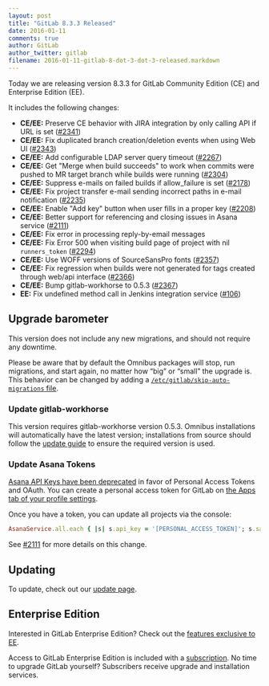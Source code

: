 ```yaml
---
layout: post
title: "GitLab 8.3.3 Released"
date: 2016-01-11
comments: true
author: GitLab
author_twitter: gitlab
filename: 2016-01-11-gitlab-8-dot-3-dot-3-released.markdown
---
```


Today we are releasing version 8.3.3 for GitLab Community Edition (CE) and
Enterprise Edition (EE).

It includes the following changes:

- **CE/EE:** Preserve CE behavior with JIRA integration by only calling API if
  URL is set ([#2341])
- **CE/EE:** Fix duplicated branch creation/deletion events when using Web UI
  ([#2343])
- **CE/EE:** Add configurable LDAP server query timeout ([#2267])
- **CE/EE:** Get "Merge when build succeeds" to work when commits were pushed to
  MR target branch while builds were running ([#2304])
- **CE/EE:** Suppress e-mails on failed builds if allow_failure is set ([#2178])
- **CE/EE:** Fix project transfer e-mail sending incorrect paths in e-mail
  notification ([#2235])
- **CE/EE:** Enable "Add key" button when user fills in a proper key ([#2208])
- **CE/EE:** Better support for referencing and closing issues in Asana service
  ([#2111])
- **CE/EE:** Fix error in processing reply-by-email messages
- **CE/EE:** Fix Error 500 when visiting build page of project with nil
  `runners_token` ([#2294])
- **CE/EE:** Use WOFF versions of SourceSansPro fonts ([#2357])
- **CE/EE:** Fix regression when builds were not generated for tags created
  through web/api interface ([#2366])
- **CE/EE:** Bump gitlab-workhorse to 0.5.3 ([#2367])
- **EE:** Fix undefined method call in Jenkins integration service ([#106])

[#2111]: https://gitlab.com/gitlab-org/gitlab-ce/merge_requests/2111
[#2136]: https://gitlab.com/gitlab-org/gitlab-ce/merge_requests/2136
[#2178]: https://gitlab.com/gitlab-org/gitlab-ce/merge_requests/2178
[#2208]: https://gitlab.com/gitlab-org/gitlab-ce/merge_requests/2208
[#2224]: https://gitlab.com/gitlab-org/gitlab-ce/merge_requests/2224
[#2235]: https://gitlab.com/gitlab-org/gitlab-ce/merge_requests/2235
[#2267]: https://gitlab.com/gitlab-org/gitlab-ce/merge_requests/2267
[#2283]: https://gitlab.com/gitlab-org/gitlab-ce/merge_requests/2283
[#2294]: https://gitlab.com/gitlab-org/gitlab-ce/merge_requests/2294
[#2304]: https://gitlab.com/gitlab-org/gitlab-ce/merge_requests/2304
[#2341]: https://gitlab.com/gitlab-org/gitlab-ce/merge_requests/2341
[#2343]: https://gitlab.com/gitlab-org/gitlab-ce/merge_requests/2343
[#2357]: https://gitlab.com/gitlab-org/gitlab-ce/merge_requests/2357
[#2359]: https://gitlab.com/gitlab-org/gitlab-ce/merge_requests/2359
[#2366]: https://gitlab.com/gitlab-org/gitlab-ce/merge_requests/2366
[#2367]: https://gitlab.com/gitlab-org/gitlab-ce/merge_requests/2367
[#106]: https://gitlab.com/gitlab-org/gitlab-ee/merge_requests/106

<!-- more -->

## Upgrade barometer

This version does not include any new migrations, and should not require any
downtime.

Please be aware that by default the Omnibus packages will stop, run migrations,
and start again, no matter how “big” or “small” the upgrade is. This behavior
can be changed by adding a [`/etc/gitlab/skip-auto-migrations`
file](http://doc.gitlab.com/omnibus/update/README.html).

### Update gitlab-workhorse

This version requires gitlab-workhorse version 0.5.3. Omnibus installations will
automatically have the latest version; installations from source should follow
the [update guide](https://gitlab.com/gitlab-org/gitlab-ce/blob/8-3-stable/doc/update/8.2-to-8.3.md#5-update-gitlab-workhorse)
to ensure the required version is used.

### Update Asana Tokens

[Asana API Keys have been deprecated](https://asana.com/developers/feed/api-key-deprecation)
in favor of Personal Access Tokens and OAuth. You can create a personal access
token for GitLab on [the Apps tab of your profile settings](https://app.asana.com/-/account_api).

Once you have a token, you can update all projects via the console:

```ruby
AsanaService.all.each { |s| s.api_key = '[PERSONAL_ACCESS_TOKEN]'; s.save }
```

See [#2111] for more details on this change.

## Updating

To update, check out our [update page](https://about.gitlab.com/update).

## Enterprise Edition

Interested in GitLab Enterprise Edition? Check out the [features exclusive to
EE](http://about.gitlab.com/features/#enterprise).

Access to GitLab Enterprise Edition is included with a [subscription](http://www.gitlab.com/subscription/).
No time to upgrade GitLab yourself? Subscribers receive upgrade and installation
services.
